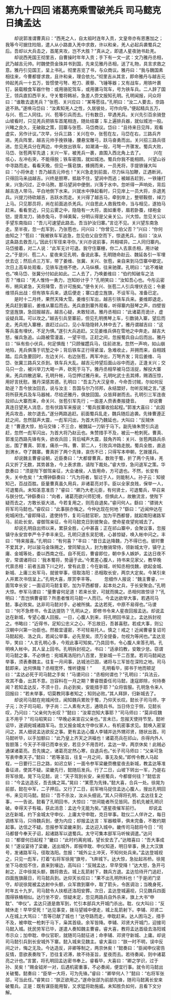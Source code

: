 # 第九十四回 诸葛亮乘雪破羌兵 司马懿克日擒孟达


　　却说郭淮谓曹真曰：“西羌之人，自太祖时连年入贡，文皇帝亦有恩惠加之；我等今可据住险阻，遣人从小路直入羌中求救，许以和亲，羌人必起兵袭蜀兵之后。吾却以大兵击之，首尾夹攻，岂不大胜？”真从之，即遣人星夜驰书赴羌。
　　却说西羌国王彻里吉，自曹操时年年入贡；手下有一文一武：文乃雅丹丞相，武乃越吉元帅。时魏使赍金珠并书到国，先来见雅丹丞相，送了礼物，具言求救之意。雅丹引见国王，呈上书礼。彻里吉览了书，与众商议。雅丹曰：“我与魏国素相往来，今曹都督求救，且许和亲，理合依允。”彻里吉从其言，即命雅丹与越吉元帅起羌兵一十五万，皆惯使弓弩、枪刀、蒺藜、飞锤等器；又有战车，用铁叶裹钉，装载粮食军器什物：或用骆驼驾车，或用骡马驾车，号为铁车兵。二人辞了国王，领兵直扣西平关。守关蜀将韩祯，急差人赍文报知孔明。孔明闻报，问众将曰：“谁敢去退羌兵？”张苞、关兴应曰：“某等愿往。”孔明曰：“汝二人要去，奈路途不熟。”遂唤马岱曰：“汝素知羌人之性，久居彼处，可作向导。”便起精兵五万，与兴、苞二人同往。兴、苞等引兵而去。行有数日，早遇羌兵。关兴先引百余骑登山坡看时，只见羌兵把铁车首尾相连，随处结寨；车上遍排兵器，就似城池一般。兴睹之良久，无破敌之策，回寨与张苞、马岱商议。岱曰：“且待来日见阵，观看虚实，另作计议。”次早，分兵三路：关兴在中，张苞在左，马岱在右，三路兵齐进。羌兵阵里，越吉元帅手挽铁锤，腰悬宝雕弓，跃马奋勇而出。关兴招三路兵径进。忽见羌兵分在两边，中央放出铁车，如潮涌一般，弓弩一齐骤发。蜀兵大败，马岱、张苞两军先退；关兴一军，被羌兵一裹，直围入西北角上去了。
　　兴在垓心，左冲右突，不能得脱；铁车密围，就如城池。蜀兵你我不能相顾。兴望山谷中寻路而走。看看天晚，但见一簇皂旗，蜂拥而来，一员羌将，手提铁锤大叫曰：“小将休走！吾乃越吉元帅也！”关兴急走到前面，尽力纵马加鞭，正遇断涧，只得回马来战越吉。兴终是胆寒，抵敌不住，望涧中而逃；被越吉赶到，一铁锤打来，兴急闪过，正中马胯。那马望涧中便倒，兴落于水中。忽听得一声响处，背后越吉连人带马，平白地倒下水来。兴就水中挣起看时，只见岸上一员大将，杀退羌兵。兴提刀待砍越吉，吉跃水而走。关兴得了越吉马，牵到岸上，整顿鞍辔，绰刀上马。只见那员将，尚在前面追杀羌兵。兴自思此人救我性命，当与相见，遂拍马赶来。看看至近，只见云雾之中，隐隐有一大将，面如重枣，眉若卧蚕，绿袍金铠，提青龙刀，骑赤兔马，手绰美髯，分明认得是父亲关公。兴大惊。忽见关公以手望东南指曰：“吾儿可速望此路去。吾当护汝归寨。”言讫不见。关兴望东南急走。至半夜，忽一彪军到，乃张苞也，问兴曰：“你曾见二伯父否？”兴曰：“你何由知之？”苞曰：“我被铁车军追急，忽见伯父自空而下，惊退羌兵，指曰：‘汝从这条路去救吾儿。’因此引军径来寻你。’关兴亦说前事，共相嗟异。二人同归寨内。马岱接着，对二人说：“此军无计可退。我守住寨栅，你二人去禀丞相，用计破之。”于是兴、苞二人，星夜来见孔明，备说此事。孔明随命赵云、魏延各引一军埋伏去讫；然后点三万军，带了姜维、张冀、关兴、张苞，亲自来到马岱寨中歇定。次日上高阜处观看，见铁车连络不绝，人马纵横，往来驰骤。孔明曰：“此不难破也。”唤马岱、张冀分付如此如此。二人去了，乃唤姜维曰：“伯约知破车之法否？”维曰：“羌人惟恃一勇力，岂知妙计乎？”孔明笑曰：“汝知吾心也。今彤云密布，朔风紧急，天将降雪，吾计可施矣。”便令关兴、张苞二人引兵埋伏去讫；令姜维领兵出战：但有铁车兵来，退后便走；寨口虚立旌旗，不设军马。准备已定。
　　是时十二月终，果然天降大雪。姜维引军出，越吉引铁车兵来。姜维即退走。羌兵赶到寨前，姜维从寨后而去。羌兵直到寨外观看，听得寨内鼓琴之声，四壁皆空竖旌旗，急回报越吉。越吉心疑，未敢轻进。雅丹丞相曰：“此诸葛亮诡计，虚设疑兵耳。可以攻之。”越吉引兵至寨前，但见孔明携琴上车，引数骑入寨，望后而走。羌兵抢入寨栅，直赶过山口，见小车隐隐转入林中去了。雅丹谓越吉曰：“这等兵虽有埋伏，不足为惧。”遂引大兵追赶。又见姜维兵俱在雪地之中奔走。越吉大怒，催兵急追。山路被雪漫盖，一望平坦。正赶之间，忽报蜀兵自山后而出。雅丹曰：“纵有些小伏兵，何足惧哉！”只顾催趱兵马，往前进发。忽然一声响，如山崩地陷，羌兵俱落于坑堑之中；背后铁车正行得紧溜，急难收止，并拥而来，自相践踏。后兵急要回时，左边关兴、右边张苞，两军冲出，万弩齐发；背后姜维、马岱、张冀三路兵又杀到。铁车兵大乱。越吉元帅望后面山谷中而逃，正逢关兴；交马只一合，被兴举刀大喝一声，砍死于马下。雅丹丞相早被马岱活捉，解投大寨来。羌兵四散逃窜。孔明升帐，马岱押过雅丹来。孔明叱武士去其缚，赐酒压惊，用好言抚慰。雅丹深感其德。孔明曰：“吾主乃大汉皇帝，今命吾讨贼，尔如何反助逆？吾今放汝回去，说与汝主：吾国与尔乃邻邦，永结盟好，勿听反贼之言。”遂将所获羌兵及车马器械，尽给还雅丹，俱放回国。众皆拜谢而去。孔明引三军连夜投祁山大寨而来，命关兴、张苞引军先行；一面差人赍表奏报捷音。
　　却说曹真连日望羌人消息，忽有伏路军来报说：“蜀兵拔寨收拾起程。”郭淮大喜曰：“此因羌兵攻击，故尔退去。”遂分两路追赶。前面蜀兵乱走，魏兵随后追袭。先锋曹遵正赶之间，忽然鼓声大震，一彪军闪出，为首大将乃魏延也，大叫曰：“反贼休走！”曹遵大惊，拍马交锋；不三合，被魏延一刀斩于马下。副先锋朱赞引兵追赶，忽然一彪军闪出，为首大将乃赵云也。朱赞措手不及，被云一枪刺死。曹真、郭淮见西路先锋有失，欲收兵回；背后喊声大震，鼓角齐鸣：关兴、张苞两路兵杀出，围了曹真、郭淮，痛杀一阵。曹、郭二人，引败兵冲路走脱。蜀兵全胜，直追到渭水，夺了魏寨。曹真折了两个先锋，哀伤不已；只得写本申朝，乞拨援兵。
　　却说魏主曹睿设朝，近臣奏曰：“大都督曹真，数败于蜀，折了两个先锋，羌兵又折了无数，其势甚急，今上表求救，请陛下裁处。”睿大惊，急问退军之策。华歆奏曰：“须是陛下御驾亲征，大会诸侯，人皆用命，方可退也。不然，长安有失，关中危矣！”太傅钟繇奏曰：“凡为将者，智过于人，则能制人。孙子云：知彼知己，百战百胜。臣量曹真虽久用兵，非诸葛亮对手。臣以全家良贱，保举一人，可退蜀兵。未知圣意准否？”睿曰：“卿乃大老元臣，有何贤士，可退蜀兵，早召来与朕分忧。”钟繇奏曰：“向者，诸葛亮欲兴师犯境，但惧此人，故散流言，使陛下疑而去之，方敢长驱大进。今若复用之，则亮自退矣。”睿问何人。繇曰：“骠骑大将军司马懿也。”睿叹曰：“此事朕亦悔之。今仲达现在何地？”繇曰：“近闻仲达在宛城闲住。”睿即降诏，遣使持节，复司马懿官职，加为平西都督，就起南阳诸路军马，前赴长安。睿御驾亲征，令司马懿克日到彼聚会。使命星夜望宛城去了。
　　却说孔明自出师以来，累获全胜，心中甚喜；正在祁山寨中，会聚议事，忽报镇守永安宫李严令子李丰来见。孔明只道东吴犯境，心甚惊疑，唤入帐中问之。丰曰：“特来报喜。”孔明曰：“有何喜？”丰曰：“昔日孟达降魏，乃不得已也。彼时曹不爱其才，时以骏马金珠赐之，曾同辇出入，封为散骑常侍，领新城太守，镇守上庸、金城等处，委以西南之任。自不死后，曹睿即位，朝中多人嫉妒，孟达日夜不安，常谓诸将曰：‘我本蜀将，势逼于此。’今累差心腹人，持书来见家父，教早晚代禀丞相：前者五路下川之时，曾有此意；今在新城，听知丞相伐魏，欲起金城、新城、上庸三处军马，就彼举事，径取洛阳：丞相取长安，两京大定矣。今某引来人并累次书信呈上。”孔明大喜，厚赏李丰等。
　　忽细作人报说：“魏主曹睿，一面驾幸长安；一面诏司马懿复职，加为平西都督，起本处之兵，于长安聚会。”孔明大惊。参军马谡曰：“量曹睿何足道！若来长安，可就而擒之。丞相何故惊讶？”孔明曰：“吾岂惧曹睿耶？所患者惟司马懿一人而已。今孟达欲举大事，若遇司马懿，事必败矣。达非司马懿对手，必被所擒。孟达若死，中原不易得也。”马谡曰：“何不急修书，令孟达提防？’孔明从之，即修书令来人星夜回报孟达。却说孟达在新城，专望心腹人回报。一日，心腹人到来，将孔明回书呈上。孟达拆封视之。书略曰：“近得书，足知公忠义之心，不忘故旧，吾甚喜慰。若成大事，则公汉朝中兴第一功臣也。然极宜谨密，不可轻易托人。慎之！戒之！近闻曹睿复诏司马懿起宛、洛之兵，若闻公举事，必先至矣。须万全提备，勿视为等闲也。”孟达览毕，笑曰：“人言孔明心多，今观此事可知矣。”乃具回书，令心腹人来答孔明。孔明唤入帐中。其人呈上回书。孔明拆封视之。书曰：“适承钧教，安敢少怠。窃谓司马懿之事，不必惧也：宛城离洛阳约八百里，至新城一千二百里。若司马懿闻达举事，须表奏魏主。往复一月间事，达城池已固，诸将与三军皆在深险之地。司马懿即来，达何惧哉？丞相宽怀，惟听捷报！”
　　孔明看毕，掷书于地而顿足曰：“孟达必死于司马懿之手矣！”马谡问曰：“丞相何谓也？”孔明曰：“兵法云，攻其不备，出其不意。岂容料在一月之期？曹睿既委任司马懿，逢寇即除，何待奏闻？若知孟达反，不须十日，兵必到矣，安能措手耶？”众将皆服。孔明急令来人回报曰：“若未举事，切莫教同事者知之；知则必败。”其人拜辞，归新城去了。
　　却说司马懿在宛城闲住，闻知魏兵累败于蜀，乃仰天长叹。懿长子司马师，字子元；次子司马昭，字子尚：二人素有大志，通晓兵书。当日侍立于侧，见懿长叹，乃问曰：“父亲何为长叹？”懿曰：“汝辈岂知大事耶？”司马师曰：“莫非叹魏主不用乎？”司马昭笑曰：“早晚必来宣召父亲也。”言未已，忽报天使持节至。懿听诏毕，遂调宛城诸路军马。忽又报金城太守申仪家人，有机密事求见。懿唤入密室问之，其人细说孟达欲反之事。更有孟达心腹人李辅并达外甥邓贤，随状出首。司马懿听毕，以手加额曰：“此乃皇上齐天之洪福也！诸葛亮兵在祁山，杀得内外人皆胆落；今天子不得已而幸长安，若旦夕不用吾时，孟达一举，两京休矣！此贼必通谋诸葛亮。吾先擒之，诸葛亮定然心寒，自退兵也。”长子司马师曰：“父亲可急写表申奏天子。”懿曰：“若等圣旨，往复一月之间，事无及矣。”即传令教人马起程，一日要行二日之路，如迟立斩；一面令参军梁畿赍檄星夜去新城，教孟达等准备征进，使其不疑。梁畿先行，懿随后发兵。行了二日，山坡下转出一军，乃是右将军徐晃。晃下马见懿，说：“天子驾到长安，亲拒蜀兵，今都督何往？”懿低言曰：“今孟达造反，吾去擒之耳。”晃曰：“某愿为先锋。”懿大喜，合兵一处。徐晃为前部，懿在中军，二子押后。又行了二日，前军哨马捉住孟达心腹人，搜出孔明回书，来见司马懿。懿曰：“吾不杀汝，汝从头细说。”其人只得将孔明、孟达往复之事，一一告说。懿看了孔明回书，大惊曰：“世间能者所见皆同。吾机先被孔明识破。幸得天子有福，获此消息：孟达今无能为矣。”遂星夜催军前行。
　　却说孟达在新城，约下金城太守申仪、上庸太守申耽，克日举事。耽仪二人佯许之，每日调练军马，只待魏兵到，便为内应；却报孟达言：军器粮草，俱未完备，不敢约期起事。达信之不疑。忽报参军梁畿来到，孟达迎入城中。畿传司马懿将今日：“司马都督今奉天子诏，起诸路军以退蜀兵。太守可集本部军马听候调遣。”达问曰：“都督何日起程？”畿曰：“此时约离宛城，望长安去了。”达暗喜曰：“吾大事成矣！”遂设宴待了梁畿，送出城外，即报申耽、申仪知道，明日举事，换上大汉旗号，发诸路军马，径取洛阳。忽报：“城外尘土冲天，不知何处兵来。”孟达登城视之，只见一彪军，打着“右将军徐晃”旗号，飞奔城下。达大惊，急扯起吊桥。徐晃坐下马收拾不住，直来到壕边，高叫曰：“反贼孟达，早早受降！”达大怒，急开弓射之，正中徐晃头额，魏将救去。城上乱箭射下，魏兵方退。孟达恰待开门追赶，四面旌旗蔽日，司马懿兵到。达仰天长叹曰：“果不出孔明所料也！”于是闭门坚守。却说徐晃被孟达射中头额，众军救到寨中，取了箭头，令医调治；当晚身死，时年五十九岁。司马懿令人扶柩还洛阳安葬。次日，孟达登城遍视，只见魏兵四面围得铁桶相似。达行坐不安，惊疑未定，忽见两路兵自外杀来，旗上大书“申耽”、“申仪”。孟达只道是救军到，忙引本部兵大开城门杀出。耽、仪大叫曰：“反贼休走！早早受死！”达见事变，拨马望城中便走，城上乱箭射下。李辅、邓贤二人在城上大骂曰：“吾等已献了城也！”达夺路而走，申耽赶来。达人困马乏，措手不及，被申耽一枪刺于马下，枭其首级。余军皆降。李辅、邓贤大开城门，迎接司马懿入城。抚民劳军已毕，遂遣人奏知魏主曹睿。睿大喜，教将孟达首级去洛阳城市示众；加申耽、申仪官职，就随司马懿征进；命李辅、邓贤守新城、上庸。却说司马懿引兵到长安城外下寨。懿入城来见魏主。睿大喜曰：“朕一时不明，误中反间之计，悔之无及。今达造反，非卿等制之，两京休矣！”懿奏曰：“臣闻申仪密告反情，意欲表奏陛下，恐往复迟滞，故不待圣旨，星夜而去。若待奏闻，则中诸葛亮之计也。”言罢，将孔明回孟达密书奉上。睿看毕，大喜曰：“卿之学识，过于孙、吴矣！”赐金钺斧一对，后遇机密重事，不必奏闻，便宜行事。就令司马懿出关破蜀。懿奏曰：“臣举一大将，可为先锋。”睿曰：“卿举何人？”懿曰：“右将军张郃，可当此任。”睿笑曰：“朕正欲用之。”遂命张郃为前部先锋，随司马懿离长安来破蜀兵。正是：既有谋臣能用智，又求猛将助施威。未知胜负如何，且看下文分解。

